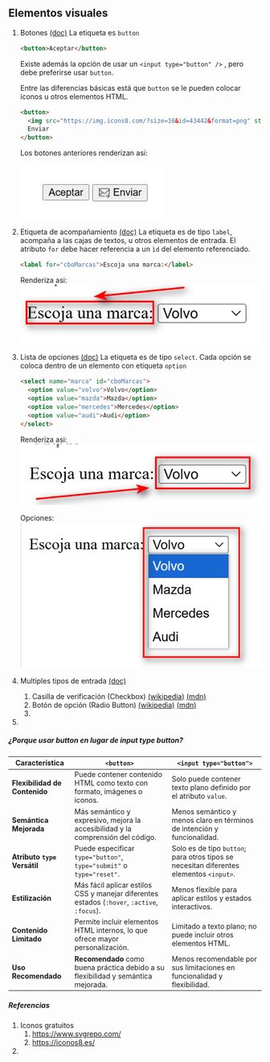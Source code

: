 ## Elementos visuales
1.  Botones [(doc)](https://developer.mozilla.org/es/docs/Web/HTML/Element/button)
    La etiqueta es `button`

    ```html
    <button>Aceptar</button>
    ```
    Existe además la opción de usar un `<input type="button" />` , pero debe preferirse usar `button`.
    
    Entre las diferencias básicas está que `button` se le pueden colocar íconos u otros elementos HTML.

    ```html
    <button>
      <img src="https://img.icons8.com/?size=16&id=43442&format=png" style="vertical-align: middle" />
      Enviar
    </button>
    ```
    Los botones anteriores renderizan asi:

    ![](images/2024-09-15-18-52-52.png)
    
2.  Etiqueta de acompañamiento [(doc)](https://developer.mozilla.org/es/docs/Web/HTML/Element/label)
    La etiqueta es de tipo `label`, acompaña a las cajas de textos, u otros elementos de entrada.
    El atributo `for` debe hacer referencia a un `ìd` del elemento referenciado.

    ```html
    <label for="cboMarcas">Escoja una marca:</label>
    ```

    Renderiza asi:
    ![](images/2024-09-15-09-50-42.png)

3.  Lista de opciones [(doc)](https://developer.mozilla.org/es/docs/Web/HTML/Element/select)
    La etiqueta es de tipo `select`.
    Cada opción se coloca dentro de un elemento con etiqueta `option`

    ```html
    <select name="marca" id="cboMarcas">
      <option value="volvo">Volvo</option>
      <option value="mazda">Mazda</option>
      <option value="mercedes">Mercedes</option>
      <option value="audi">Audi</option>
    </select>
    ```

    Renderiza asi:
    ![](images/2024-09-15-09-51-33.png)

    Opciones:
    ![](images/2024-09-15-09-55-09.png)

4.  Multiples tipos de entrada [(doc)](https://developer.mozilla.org/es/docs/Web/HTML/Element/input)
    1.  Casilla de verificación (Checkbox) [(wikipedia)](https://es.wikipedia.org/wiki/Casilla_de_verificaci%C3%B3n) [(mdn)](https://developer.mozilla.org/es/docs/Web/HTML/Element/input/checkbox)
    2.  Botón de opción (Radio Button) [(wikipedia)](https://es.wikipedia.org/wiki/Bot%C3%B3n_de_opci%C3%B3n) [(mdn)](https://developer.mozilla.org/en-US/docs/Web/HTML/Element/input/radio)
    3.  
5.  

##### ¿Porque usar button en lugar de input type button?

| **Característica** | **`<button>`** | **`<input type="button">`** | 
|---|---|---| 
| **Flexibilidad de Contenido** | Puede contener contenido HTML como texto con formato, imágenes o iconos. | Solo puede contener texto plano definido por el atributo `value`. | 
| **Semántica Mejorada** | Más semántico y expresivo, mejora la accesibilidad y la comprensión del código. | Menos semántico y menos claro en términos de intención y funcionalidad. | 
| **Atributo `type` Versátil** | Puede especificar `type="button"`, `type="submit"` o `type="reset"`. | Solo es de tipo `button`; para otros tipos se necesitan diferentes elementos `<input>`. | 
| **Estilización** | Más fácil aplicar estilos CSS y manejar diferentes estados (`:hover`, `:active`, `:focus`). | Menos flexible para aplicar estilos y estados interactivos. | 
| **Contenido Limitado** | Permite incluir elementos HTML internos, lo que ofrece mayor personalización. | Limitado a texto plano; no puede incluir otros elementos HTML. | 
| **Uso Recomendado** | **Recomendado** como buena práctica debido a su flexibilidad y semántica mejorada. | Menos recomendable por sus limitaciones en funcionalidad y flexibilidad. |

##### Referencias
1. Iconos gratuitos
   1. https://www.svgrepo.com/
   2. https://iconos8.es/
2. 